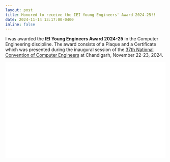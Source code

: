 ```yaml
---
layout: post
title: Honored to receive the IEI Young Engineers' Award 2024-25!!
date: 2024-11-14 13:17:00-0400
inline: false
---
```


I was awarded the <b>IEI Young Engineers Award 2024-25</b> in the Computer Engineering discipline. The award consists of a Plaque and a Certificate which was presented during the inaugural session of the [37th National Convention of Computer Engineers](https://www.ieindia.org/WebUI/ajax/Downloads/WebUI_PDF/HIGHLIGHTS_DOCUMENT-3396.pdf) at Chandigarh, November 22-23, 2024.

<iframe frameborder="0" scrolling="no" width="100%" src="assets/img/news/IEI_YEA.png" name="imgbox" id="imgbox"> <p>Image of Siddarth Asokan receiving the IEI YEA at the 37th National Convention of Computer Engineers</p> </iframe>

<iframe frameborder="0" scrolling="no" width="100%"  src="assets/img/news/IEI_YEA_PDF.png" name="imgbox" id="imgbox"><p>Image of Siddarth Asokan receiving the IEI YEA at the 37th National Convention of Computer Engineers</p></iframe>
